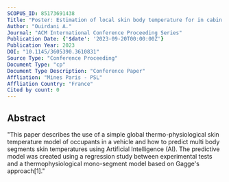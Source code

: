 ```yaml
---
SCOPUS_ID: 85173691438
Title: "Poster: Estimation of local skin body temperature for in cabin vehicle environment from global skin body temperature using AI"
Author: "Ouirdani A."
Journal: "ACM International Conference Proceeding Series"
Publication Date: {'$date': '2023-09-20T00:00:00Z'}
Publication Year: 2023
DOI: "10.1145/3605390.3610831"
Source Type: "Conference Proceeding"
Document Type: "cp"
Document Type Description: "Conference Paper"
Affliation: "Mines Paris - PSL"
Affliation Country: "France"
Cited by count: 0
---
```


## Abstract
"This paper describes the use of a simple global thermo-physiological skin temperature model of occupants in a vehicle and how to predict multi body segments skin temperatures using Artificial Intelligence (AI). The predictive model was created using a regression study between experimental tests and a thermophysiological mono-segment model based on Gagge's approach[1]."
